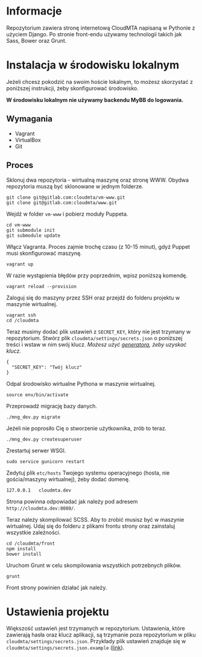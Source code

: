 # Informacje
Repozytorium zawiera stronę internetową CloudMTA napisaną w Pythonie z użyciem Django. Po stronie front-endu używamy technologii takich jak Sass, Bower oraz Grunt.

# Instalacja w środowisku lokalnym
Jeżeli chcesz pokodzić na swoim hoście lokalnym, to możesz skorzystać z poniższej instrukcji, żeby skonfigurować środowisko.

**W środowisku lokalnym nie używamy backendu MyBB do logowania.**

## Wymagania
* Vagrant
* VirtualBox
* Git

## Proces
Sklonuj dwa repozytoria - wirtualną maszynę oraz stronę WWW. Obydwa repozytoria muszą być sklonowane w jednym folderze.
```
git clone git@gitlab.com:cloudmta/vm-www.git
git clone git@gitlab.com:cloudmta/www.git
```

Wejdź w folder `vm-www` i pobierz moduły Puppeta.
```
cd vm-www
git submodule init
git submodule update
```

Włącz Vagranta. Proces zajmie trochę czasu (z 10-15 minut), gdyż Puppet musi skonfigurować maszynę.
```
vagrant up
```

W razie wystąpienia błędów przy poprzednim, wpisz poniższą komendę.
```
vagrant reload --provision
```

Zaloguj się do maszyny przez SSH oraz przejdź do folderu projektu w maszynie wirtualnej.
```
vagrant ssh
cd /cloudmta
```

Teraz musimy dodać plik ustawień z `SECRET_KEY`, który nie jest trzymany w repozytorium. Stwórz plik `cloudmta/settings/secrets.json` o poniższej treści i wstaw w nim swój klucz.
*Możesz użyć [generatora](http://www.miniwebtool.com/django-secret-key-generator/), żeby uzyskać klucz.*
```
{
  "SECRET_KEY": "Twój klucz"
}
```



Odpal środowisko wirtualne Pythona w maszynie wirtualnej.
```
source env/bin/activate
```

Przeprowadź migrację bazy danych.
```
./mng_dev.py migrate
```

Jeżeli nie poprosiło Cię o stworzenie użytkownika, zrób to teraz.
```
./mng_dev.py createsuperuser
```

Zrestartuj serwer WSGI.
```
sudo service gunicorn restart
```

Zedytuj plik `etc/hosts` Twojego systemu operacyjnego (hosta, nie gościa/maszyny wirtualnej), żeby dodać domenę.
```
127.0.0.1   cloudmta.dev
```

Strona powinna odpowiadać jak należy pod adresem `http://cloudmta.dev:8080/`.

Teraz należy skompilować SCSS. Aby to zrobić musisz być w maszynie wirtualnej. Udaj się do folderu z plikami frontu strony oraz zainstaluj wszystkie zależności.
```
cd /cloudmta/front
npm install
bower install
```

Uruchom Grunt w celu skompilowania wszystkich potrzebnych plików.
```
grunt
```

Front strony powinien działać jak należy.

# Ustawienia projektu
Większość ustawień jest trzymanych w repozytorium. Ustawienia, które zawierają hasła oraz klucz aplikacji, są trzymanie poza repozytorium w pliku `cloudmta/settings/secrets.json`. Przykłady plik ustawień znajduje się w `cloudmta/settings/secrets.json.example` ([link](https://gitlab.com/cloudmta/www/blob/master/cloudmta/settings/secrets.json.example)).